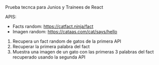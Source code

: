 Prueba tecnca para Junios y Trainees de React

APIS:

- Facts random: https://catfact.ninja/fact
- Imagen random: https://cataas.com/cat/says/hello



1. Recupera un fact random de gatos de la primera API
2. Recuperar la primera palabra del fact
3. Muestra una imagen de un gato con las primeras 3 palabras del fact recuperado usando la segunda API